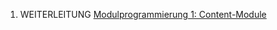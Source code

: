 
1.  WEITERLEITUNG [Modulprogrammierung 1: Content-Module](/Modulprogrammierung_1:_Content-Module.md)
